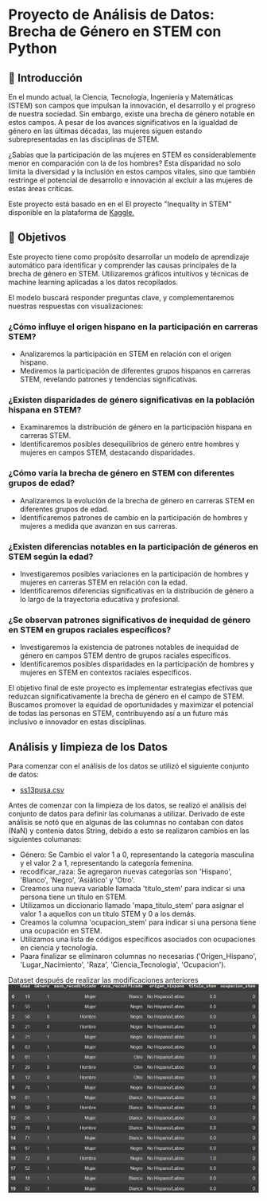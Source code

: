 # Proyecto de Análisis de Datos: Brecha de Género en STEM con Python

## :open_book: Introducción

En el mundo actual, la Ciencia, Tecnología, Ingeniería y Matemáticas (STEM) son campos que impulsan la innovación, el desarrollo y el progreso de nuestra sociedad. Sin embargo, existe una brecha de género notable en estos campos. A pesar de los avances significativos en la igualdad de género en las últimas décadas, las mujeres siguen estando subrepresentadas en las disciplinas de STEM.

¿Sabías que la participación de las mujeres en STEM es considerablemente menor en comparación con la de los hombres? Esta disparidad no solo limita la diversidad y la inclusión en estos campos vitales, sino que también restringe el potencial de desarrollo e innovación al excluir a las mujeres de estas áreas críticas.

Este proyecto está basado en en el El proyecto "Inequality in STEM" disponible en la plataforma de [Kaggle.](https://www.kaggle.com/code/minkles/inequality-in-stem/notebook)

## :dart: Objetivos

Este proyecto tiene como propósito desarrollar un modelo de aprendizaje automático para identificar y comprender las causas principales de la brecha de género en STEM. Utilizaremos gráficos intuitivos y técnicas de machine learning aplicadas a los datos recopilados.

El modelo buscará responder preguntas clave, y complementaremos nuestras respuestas con visualizaciones:
### ¿Cómo influye el origen hispano en la participación en carreras STEM?
 - Analizaremos la participación en STEM en relación con el origen hispano.
 - Mediremos la participación de diferentes grupos hispanos en carreras STEM, revelando patrones y tendencias significativas.
### ¿Existen disparidades de género significativas en la población hispana en STEM?
 - Examinaremos la distribución de género en la participación hispana en carreras STEM.
 - Identificaremos posibles desequilibrios de género entre hombres y mujeres en campos STEM, destacando disparidades.
### ¿Cómo varía la brecha de género en STEM con diferentes grupos de edad?
 - Analizaremos la evolución de la brecha de género en carreras STEM en diferentes grupos de edad.
 - Identificaremos patrones de cambio en la participación de hombres y mujeres a medida que avanzan en sus carreras.
 ### ¿Existen diferencias notables en la participación de géneros en STEM según la edad?
 - Investigaremos posibles variaciones en la participación de hombres y mujeres en carreras STEM en relación con la edad.
 - Identificaremos diferencias significativas en la distribución de género a lo largo de la
trayectoria educativa y profesional.
### ¿Se observan patrones significativos de inequidad de género en STEM en grupos raciales específicos?
 - Investigaremos la existencia de patrones notables de inequidad de género en campos STEM dentro de grupos raciales específicos.
 - Identificaremos posibles disparidades en la participación de hombres y mujeres en STEM en contextos raciales específicos.

El objetivo final de este proyecto es implementar estrategias efectivas que reduzcan significativamente la brecha de género en el campo de STEM. Buscamos promover la equidad de oportunidades y maximizar el potencial de todas las personas en STEM, contribuyendo así a un futuro más inclusivo e innovador en estas disciplinas.

## Análisis y limpieza de los Datos 
Para comenzar con el análisis de los datos se utilizó el siguiente conjunto de datos:
- [ss13pusa.csv](https://drive.google.com/file/d/1_5t_pSyMYnaYmBUjjArcUwUQDk7-ho6I/view?usp=sharing)

Antes de comenzar con la limpieza de los datos, se realizó el análisis del conjunto de datos para definir las columanas a utilizar. Derivado de este análisis se notó que en algunas de las columnas no contaban con datos (NaN) y contenia datos String, debido a esto se realizaron cambios en las siguientes columanas:

- Género: Se Cambio el valor 1 a 0, representando la categoría masculina y el valor 2 a 1, representando la categoría femenina.
- recodificar_raza: Se agregaron nuevas categorías son 'Hispano', 'Blanco', 'Negro', 'Asiático' y 'Otro'.
- Creamos una nueva variable llamada 'titulo_stem' para indicar si una persona tiene un título en STEM.
- Utilizamos un diccionario llamado 'mapa_titulo_stem' para asignar el valor 1 a aquellos con un título STEM y 0 a los demás.
- Creamos la columna 'ocupacion_stem' para indicar si una persona tiene una ocupación en STEM.
- Utilizamos una lista de códigos específicos asociados con ocupaciones en ciencia y tecnología.
- Paara finalizar se eliminaron columnas no necesarias ('Origen_Hispano', 'Lugar_Nacimiento', 'Raza', 'Ciencia_Tecnologia', 'Ocupacion').

Dataset después de realizar las modificaciones anteriores
![](https://github.com/AndreaChavezR/Proyecto__Brecha_G-nero_STEM/blob/main/imagenes/imagen%20dataframe.png)

